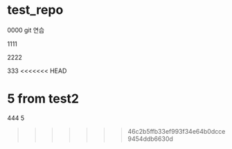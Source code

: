 # test_repo
0000
git 연습

1111

2222

333
<<<<<<< HEAD

5 from test2
=======
444
5
>>>>>>> 46c2b5ffb33ef993f34e64b0dcce9454ddb6630d
